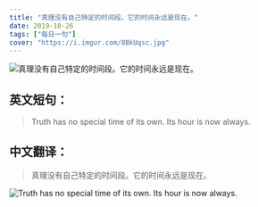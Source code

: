 ```yaml
---
title: "真理没有自己特定的时间段。它的时间永远是现在。"
date: 2019-10-26
tags: ["每日一句"]
cover: "https://i.imgur.com/8BkUqsc.jpg"
---
```


![真理没有自己特定的时间段。它的时间永远是现在。](https://i.imgur.com/XPS4oIF.jpg)

## 英文短句：
> Truth has no special time of its own. Its hour is now always.

<!--more-->

## 中文翻译：
> 真理没有自己特定的时间段。它的时间永远是现在。

![Truth has no special time of its own. Its hour is now always.](https://i.imgur.com/4o0EWRx.jpg)

